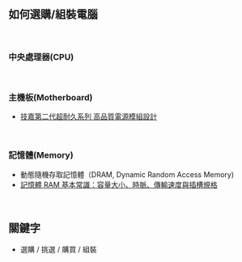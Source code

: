 ## 如何選購/組裝電腦

<br>

### 中央處理器(CPU)

<br>

### 主機板(Motherboard)
- [技嘉第二代超耐久系列 高品質電源模組設計](https://www.gigabyte.com/tw/webpage/9/article_08_ultra_durable2.htm)

<br>

### 記憶體(Memory)
- 動態隨機存取記憶體（DRAM, Dynamic Random Access Memory)
- [記憶體 RAM 基本常識：容量大小、時脈、傳輸速度與插槽規格](https://blog.gtwang.org/tips/effect-of-ram-size-and-frequency/)

<br>

## 關鍵字
- 選購 / 挑選 / 購買 / 組裝

